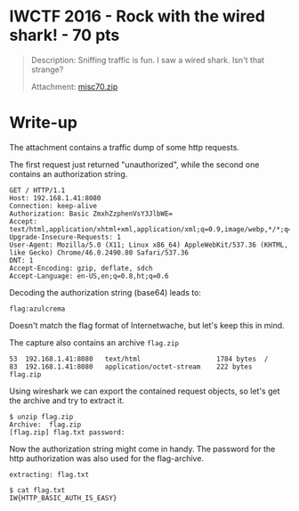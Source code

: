 # IWCTF 2016 - Rock with the wired shark! - 70 pts

> Description: Sniffing traffic is fun. I saw a wired shark. Isn't that strange?
>
> Attachment: [misc70.zip](misc70.zip)

# Write-up

The attachment contains a traffic dump of some http requests.

The first request just returned "unauthorized", while the second one contains an authorization string.

```shell
GET / HTTP/1.1
Host: 192.168.1.41:8080
Connection: keep-alive
Authorization: Basic ZmxhZzphenVsY3JlbWE=
Accept: text/html,application/xhtml+xml,application/xml;q=0.9,image/webp,*/*;q=0.8
Upgrade-Insecure-Requests: 1
User-Agent: Mozilla/5.0 (X11; Linux x86_64) AppleWebKit/537.36 (KHTML, like Gecko) Chrome/46.0.2490.80 Safari/537.36
DNT: 1
Accept-Encoding: gzip, deflate, sdch
Accept-Language: en-US,en;q=0.8,ht;q=0.6
```

Decoding the authorization string (base64) leads to:

`flag:azulcrema`

Doesn't match the flag format of Internetwache, but let's keep this in mind.

The capture also contains an archive `flag.zip`

```shell
53	192.168.1.41:8080	text/html					1784 bytes	/
83	192.168.1.41:8080	application/octet-stream	222 bytes	flag.zip
```

Using wireshark we can export the contained request objects, so let's get the archive and try to extract it.

```shell
$ unzip flag.zip 
Archive:  flag.zip
[flag.zip] flag.txt password: 
```

Now the authorization string might come in handy. The password for the http authorization was also used for the flag-archive.

`extracting: flag.txt`

```shell
$ cat flag.txt 
IW{HTTP_BASIC_AUTH_IS_EASY}
```




